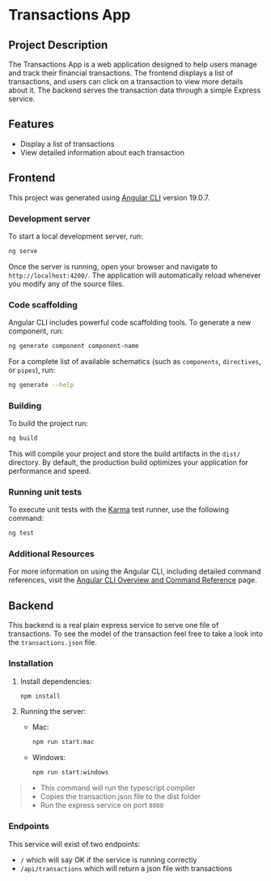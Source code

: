 # Transactions App

## Project Description
The Transactions App is a web application designed to help users manage and track their financial transactions. The frontend displays a list of transactions, and users can click on a transaction to view more details about it. The backend serves the transaction data through a simple Express service.

## Features
- Display a list of transactions
- View detailed information about each transaction

## Frontend

This project was generated using [Angular CLI](https://github.com/angular/angular-cli) version 19.0.7.

### Development server

To start a local development server, run:

```bash
ng serve
```

Once the server is running, open your browser and navigate to `http://localhost:4200/`. The application will automatically reload whenever you modify any of the source files.

### Code scaffolding

Angular CLI includes powerful code scaffolding tools. To generate a new component, run:

```bash
ng generate component component-name
```

For a complete list of available schematics (such as `components`, `directives`, or `pipes`), run:

```bash
ng generate --help
```

### Building

To build the project run:

```bash
ng build
```

This will compile your project and store the build artifacts in the `dist/` directory. By default, the production build optimizes your application for performance and speed.

### Running unit tests

To execute unit tests with the [Karma](https://karma-runner.github.io) test runner, use the following command:

```bash
ng test
```

### Additional Resources

For more information on using the Angular CLI, including detailed command references, visit the [Angular CLI Overview and Command Reference](https://angular.dev/tools/cli) page.

## Backend

This backend is a real plain express service to serve one file of transactions. To see the model of the transaction
feel free to take a look into the `transactions.json` file.

### Installation

1. Install dependencies:
    ```bash
    npm install
    ```

2. Running the server:
    - Mac: 
        ```bash
        npm run start:mac
        ```
    - Windows: 
        ```bash
        npm run start:windows
        ```

> - This command will run the typescript compiler
> - Copies the transaction.json file to the dist folder
> - Run the express service on port `8080`

### Endpoints

This service will exist of two endpoints:

- `/` which will say OK if the service is running correctly
- `/api/transactions` which will return a json file with transactions
